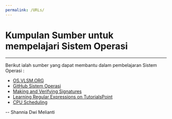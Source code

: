 ```yaml
---
permalink: /URLs/
---
```


# Kumpulan Sumber untuk mempelajari Sistem Operasi
---------------------------------------------------------
Berikut ialah sumber yang dapat membantu dalam pembelajaran Sistem Operasi : 

* [OS.VLSM.ORG](https://os.vlsm.org/)
* [GitHub Sistem Operasi](https://github.com/UI-FASILKOM-OS/SistemOperasi)
* [Making and Verifying Signatures](https://www.gnupg.org/gph/en/manual/x135.html)
* [Learning Regular Expressions on TutorialsPoint](https://www.tutorialspoint.com/awk/awk_regular_expressions.htm)
* [CPU Scheduling](https://www.studytonight.com/operating-system/cpu-scheduling#:~:text=CPU%20scheduling%20is%20a%20process,system%20efficient%2C%20fast%20and%20fair.)

-- Shannia Dwi Melianti
